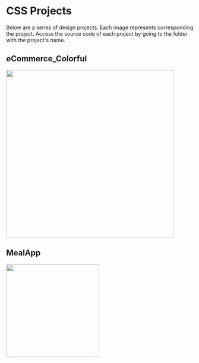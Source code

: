 # CSS Projects
Below are a series of design projects. Each image represents corresponding the project. Access the source code of each project by going to the folder with the project's name.

## eCommerce_Colorful
<img src="https://cssdesignimages.s3.us-east-2.amazonaws.com/eCommerce-browser.png" width="450px" />

## MealApp
<img src="https://cssdesignimages.s3.us-east-2.amazonaws.com/MealAppiPhone.png" width="250px" />
